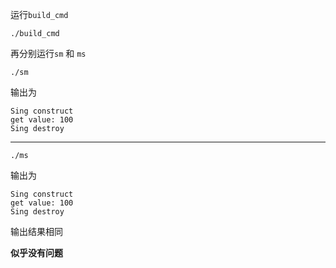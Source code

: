 运行`build_cmd`
```shell
./build_cmd
```
再分别运行`sm` 和 `ms`
```shell
./sm
```
输出为
```shell
Sing construct
get value: 100
Sing destroy
```
---
```shell
./ms
```
输出为
```shell
Sing construct
get value: 100
Sing destroy
```
输出结果相同

**似乎没有问题**